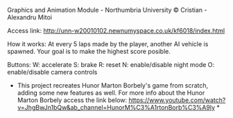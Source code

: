 Graphics and Animation Module - Northumbria University
© Cristian - Alexandru Mitoi

Access link: http://unn-w20010102.newnumyspace.co.uk/kf6018/index.html

How it works: At every 5 laps made by the player, another AI vehicle is spawned. Your goal is to make the highest score posible.

Buttons:
W: accelerate
S: brake
R: reset
N: enable/disable night mode
O: enable/disable camera controls

* This project recreates Hunor Marton Borbely's game from scratch, adding some new features as well.
  For more info about the Hunor Marton Borbely access the link below:
  https://www.youtube.com/watch?v=JhgBwJn1bQw&ab_channel=HunorM%C3%A1rtonBorb%C3%A9ly *
